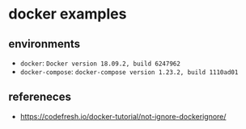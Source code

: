 # docker examples

## environments

- `docker`: `Docker version 18.09.2, build 6247962`
- `docker-compose`: `docker-compose version 1.23.2, build 1110ad01`

## refereneces

- https://codefresh.io/docker-tutorial/not-ignore-dockerignore/
